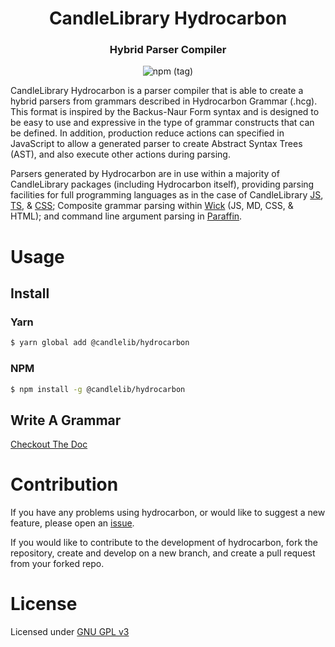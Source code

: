 <h1 align=center>CandleLibrary Hydrocarbon</h1>

<h3 align=center>Hybrid Parser Compiler</h3>

<p align=center> <img alt="npm (tag)" src="https://img.shields.io/npm/v/@candlelib/hydrocarbon?style=for-the-badge&logo=appveyor"> </p>


CandleLibrary Hydrocarbon is a parser compiler that is able to create a hybrid parsers from grammars described in Hydrocarbon 
Grammar (.hcg). This format is inspired by the Backus-Naur Form syntax and is designed to be easy to use and expressive in the type of grammar 
constructs that can be defined. In addition, production reduce actions can specified in JavaScript to allow a generated parser to create 
Abstract Syntax Trees (AST), and also execute other actions during parsing. 

Parsers generated by Hydrocarbon are in use within a majority of CandleLibrary packages (including Hydrocarbon itself), providing parsing 
facilities for full programming languages as in the case of CandleLibrary [JS](https://github.com/CandleLibrary/js), [TS](https://github.com/CandleLibrary/ts), & [CSS](https://github.com/CandleLibrary/css); Composite grammar parsing within [Wick](https://github.com/CandleLibrary/wick) (JS, MD, CSS, & HTML); and command line argument
parsing in [Paraffin](https://github.com/CandleLibrary/paraffin).

# Usage

## Install

### Yarn
```bash
$ yarn global add @candlelib/hydrocarbon
```

### NPM
```bash
$ npm install -g @candlelib/hydrocarbon
```

## Write A Grammar

[Checkout The Doc](./site/creating_a_grammar.index.md)

# Contribution

If you have any problems using hydrocarbon, or would like to suggest a new feature, please open an [issue](https://github.com/CandleLibrary/hydrocarbon/issues).

If you would like to contribute to the development of hydrocarbon, fork the repository, create and develop on a new branch, and create a pull request from your forked repo.

# License

Licensed under [GNU GPL v3](./LICENSE)

